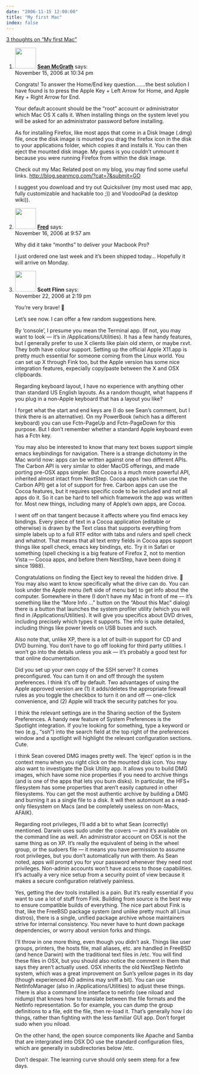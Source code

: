 ```yaml
---
date: "2006-11-15 12:00:00"
title: "My first Mac"
index: false
---
```


[3 thoughts on &ldquo;My first Mac&rdquo;](/lemire/blog/2006/11-15-my-first-mac)

<ol class="comment-list">
<li id="comment-48317" class="comment even thread-even depth-1">
<div class="comment-author vcard">
<img alt src="https://secure.gravatar.com/avatar/a92c5b4df6ec1769a72b00dae3fd2192?s=56&#038;d=mm&#038;r=g" srcset="https://secure.gravatar.com/avatar/a92c5b4df6ec1769a72b00dae3fd2192?s=112&#038;d=mm&#038;r=g 2x" class="avatar avatar-56 photo" height="56" width="56" decoding="async" /> <b class="fn"><a href="http://www.seanmcgrath.me/" class="url" rel="ugc external nofollow">Sean McGrath</a></b> <span class="says">says:</span> </div>
<div class="comment-metadata"><time datetime="2006-11-15T22:34:25+00:00">November 15, 2006 at 10:34 pm</time></a> </div>
<div class="comment-content">
<p>Congrats! To answer the Home/End key question&#8230;&#8230;.the best solution I have found is to press the Apple Key + Left Arrow for Home, and Apple Key + Right Arrow for End.</p>
<p>Your default account should be the &ldquo;root&rdquo; account or administrator which Mac OS X calls it. When installing things on the system level you will be asked for an administrator password before installing.</p>
<p>As for installing Firefox, like most apps that come in a Disk Image (.dmg) file, once the disk image is mounted you drag the firefox icon in the disk to your applications folder, which copies it and installs it. You can then eject the mounted disk image. My guess is you couldn&rsquo;t unmount it because you were running Firefox from within the disk image.</p>
<p>Check out my Mac Related post on my blog, you may find some useful links. <a href="http://blog.seanmcg.com/?cat=7&#038;submit=GO" rel="nofollow ugc">http://blog.seanmcg.com/?cat=7&#038;submit=GO</a></p>
<p>I suggest you download and try out Quicksilver (my most used mac app, fully customizable and hackable too ;)) and VoodooPad (a desktop wiki)).</p>
</div>
</li>
<li id="comment-48423" class="comment odd alt thread-odd thread-alt depth-1">
<div class="comment-author vcard">
<img alt src="https://secure.gravatar.com/avatar/c5af7c2db5bd4dd11741098e1b5f274c?s=56&#038;d=mm&#038;r=g" srcset="https://secure.gravatar.com/avatar/c5af7c2db5bd4dd11741098e1b5f274c?s=112&#038;d=mm&#038;r=g 2x" class="avatar avatar-56 photo" height="56" width="56" decoding="async" /> <b class="fn"><a href="https://siliconisland.wordpress.com/" class="url" rel="ugc external nofollow">Fred</a></b> <span class="says">says:</span> </div>
<div class="comment-metadata"><time datetime="2006-11-16T09:57:00+00:00">November 16, 2006 at 9:57 am</time></a> </div>
<div class="comment-content">
<p>Why did it take &ldquo;months&rdquo; to deliver your Macbook Pro?</p>
<p>I just ordered one last week and it&rsquo;s been shipped today&#8230; Hopefully it will arrive on Monday.</p>
</div>
</li>
<li id="comment-48905" class="comment even thread-even depth-1">
<div class="comment-author vcard">
<img alt src="https://secure.gravatar.com/avatar/?s=56&#038;d=mm&#038;r=g" srcset="https://secure.gravatar.com/avatar/?s=112&#038;d=mm&#038;r=g 2x" class="avatar avatar-56 photo avatar-default" height="56" width="56" loading="lazy" decoding="async" /> <b class="fn">Scott Flinn</b> <span class="says">says:</span> </div>
<div class="comment-metadata"><time datetime="2006-11-22T14:19:26+00:00">November 22, 2006 at 2:19 pm</time></a> </div>
<div class="comment-content">
<p>You&rsquo;re very brave! 🙂</p>
<p>Let&rsquo;s see now. I can offer a few random suggestions here.</p>
<p>By &lsquo;console&rsquo;, I presume you mean the Terminal app. (If not, you may want to look &#8212; it&rsquo;s in /Applications/Utilities). It has a few handy features, but I generally prefer to use X clients like plain old xterm, or maybe rxvt. They both have colour support. Setting up the official Apple X11.app is pretty much essential for someone coming from the Linux world. You can set up X through Fink too, but the Apple version has some nice integration features, expecially copy/paste between the X and OSX clipboards.</p>
<p>Regarding keyboard layout, I have no experience with anything other than standard US English layouts. As a random thought, what happens if you plug in a non-Apple keyboard that has a layout you like?</p>
<p>I forget what the start and end keys are (I do see Sean&rsquo;s comment, but I think there is an alternative). On my PowerBook (which has a different keyboard) you can use Fctn-PageUp and Fctn-PageDown for this purpose. But I don&rsquo;t remember whether a standard Apple keyboard even has a Fctn key.</p>
<p>You may also be interested to know that many text boxes support simple emacs keybindings for navigation. There is a strange dichotomy in the Mac world now: apps can be written against one of two different APIs. The Carbon API is very similar to older MacOS offerings, and made porting pre-OSX apps simpler. But Cocoa is a much more powerful API, inherited almost intact from NextStep. Cocoa apps (which can use the Carbon API) get a lot of support for free. Carbon apps can use the Cocoa features, but it requires specific code to be included and not all apps do it. So it can be hard to tell which framework the app was written for. Most new things, including many of Apple&rsquo;s own apps, are Cocoa.</p>
<p>I went off on that tangent because it affects where you find emacs key bindings. Every piece of text in a Cocoa application (editable or otherwise) is drawn by the Text class that supports everything from simple labels up to a full RTF editor with tabs and rulers and spell check and whatnot. That means that all text entry fields in Cocoa apps support things like spell check, emacs key bindings, etc. Try it in Safari or something (spell checking is a big feature of Firefox 2, not to mention Vista &#8212; Cocoa apps, and before them NextStep, have been doing it since 1988).</p>
<p>Congratulations on finding the Eject key to reveal the hidden drive. 🙂 You may also want to know specifically what the drive can do. You can look under the Apple menu (left side of menu bar) to get info about the computer. Somewhere in there (I don&rsquo;t have my Mac in front of me &#8212; it&rsquo;s something like the &ldquo;More Info &#8230;&rdquo; button on the &ldquo;About this Mac&rdquo; dialog) there is a button that launches the system profiler utility (which you will find in /Applications/Utilities). It will give you specifics about DVD drives, including precisely which types it supports. The info is quite detailed, including things like power levels on USB buses and such.</p>
<p>Also note that, unlike XP, there is a lot of built-in support for CD and DVD burning. You don&rsquo;t have to go off looking for third party utilities. I won&rsquo;t go into the details unless you ask &#8212; it&rsquo;s probably a good test for that online documentation.</p>
<p>Did you set up your own copy of the SSH server? It comes preconfigured. You can turn it on and off through the system preferences. I think it&rsquo;s off by default. Two advantages of using the Apple approved version are (1) it adds/deletes the appropriate firewall rules as you toggle the checkbox to turn it on and off &#8212; one-click convenience, and (2) Apple will track the security patches for you.</p>
<p>I think the relevant settings are in the Sharing section of the System Preferences. A handy new feature of System Preferences is the Spotlight integration. If you&rsquo;re looking for something, type a keyword or two (e.g., &ldquo;ssh&rdquo;) into the search field at the top right of the preferences window and a spotlight will highlight the relevant configuration sections. Cute.</p>
<p>I think Sean covered DMG images pretty well. The &lsquo;eject&rsquo; option is in the context menu when you right click on the mounted disk icon. You may also want to investigate the Disk Utility app. It allows you to build DMG images, which have some nice properties if you need to archive things (and is one of the apps that lets you burn disks). In particular, the HFS+ filesystem has some properties that aren&rsquo;t easily captured in other filesystems. You can get the most authentic archive by building a DMG and burning it as a single file to a disk. It will then automount as a read-only filesystem on Macs (and be completely useless on non-Macs, AFAIK).</p>
<p>Regarding root privileges, I&rsquo;ll add a bit to what Sean (correctly) mentioned. Darwin uses sudo under the covers &#8212; and it&rsquo;s available on the command line as well. An administrator account on OSX is not the same thing as on XP. It&rsquo;s really the equivalent of being in the wheel group, or the sudoers file &#8212; it means you have permission to assume root privileges, but you don&rsquo;t automatically run with them. As Sean noted, apps will prompt you for your password whenever they need root privileges. Non-admin accounts won&rsquo;t have access to those capabilities. It&rsquo;s actually a very nice setup from a security point of view because it makes a secure configuration relatively painless.</p>
<p>Yes, getting the dev tools installed is a pain. But it&rsquo;s really essential if you want to use a lot of stuff from Fink. Building from source is the best way to ensure compatible builds of everything. The nice part about Fink is that, like the FreeBSD package system (and unlike pretty much all Linux distros), there is a single, unified package archive whose maintainers strive for internal consistency. You never have to hunt down package dependencies, or worry about version forks and things.</p>
<p>I&rsquo;ll throw in one more thing, even though you didn&rsquo;t ask. Things like user groups, printers, the hosts file, mail aliases, etc. are handled in FreeBSD (and hence Darwin) with the traditional text files in /etc. You will find these files in OSX, but you should also notice the comment in them that says they aren&rsquo;t actually used. OSX inherits the old NextStep NetInfo system, which was a great improvement on Sun&rsquo;s yellow pages in its day (though experienced AD admins may sniff a bit). You can use NetInfoManager (also in /Applications/Utilities) to adjust these things. There is also a command line interface to netinfo (see niload and nidump) that knows how to translate between the file formats and the NetInfo representation. So for example, you can dump the group definitions to a file, edit the file, then re-load it. That&rsquo;s generally how I do things, rather than fighting with the less familiar GUI app. Don&rsquo;t forget sudo when you niload.</p>
<p>On the other hand, the open source components like Apache and Samba that are intergrated into OSX DO use the standard configuration files, which are generally in subdirectories below /etc.</p>
<p>Don&rsquo;t despair. The learning curve should only seem steep for a few days.</p>
</div>
</li>
</ol>
